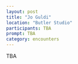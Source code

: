 ```yaml
---
layout: post
title: "Jo Guldi"
location: "Butler Studio"
participants: TBA
prompt: TBA
category: encounters
---
```


TBA
